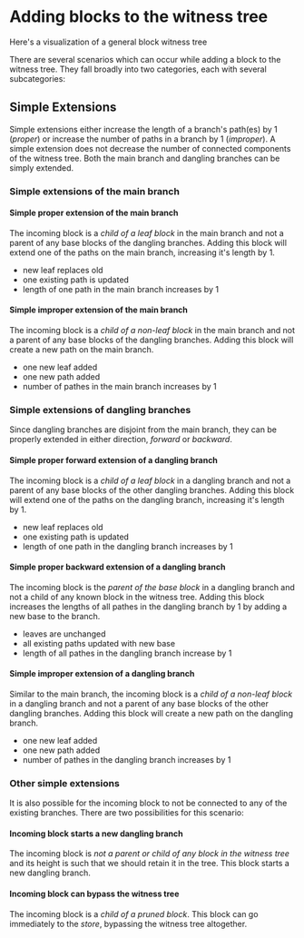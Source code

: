 # Adding blocks to the witness tree

Here's a visualization of a general block witness tree

<!-- TODO include witness tree with dangling branches -->

There are several scenarios which can occur while adding a block to the witness tree. They fall broadly into two categories, each with several subcategories:

## Simple Extensions

Simple extensions either increase the length of a branch's path(es) by 1 (*proper*) or increase the number of paths in a branch by 1 (*improper*). A simple extension does not decrease the number of connected components of the witness tree. Both the main branch and dangling branches can be simply extended.

### Simple extensions of the main branch

#### Simple proper extension of the main branch

The incoming block is a *child of a leaf block* in the main branch and not a parent of any base blocks of the dangling branches. Adding this block will extend one of the paths on the main branch, increasing it's length by 1.

- new leaf replaces old
- one existing path is updated
- length of one path in the main branch increases by 1

<!-- TODO picture -->

#### Simple improper extension of the main branch

The incoming block is a *child of a non-leaf block* in the main branch and not a parent of any base blocks of the dangling branches. Adding this block will create a new path on the main branch.

<!-- TODO How should pathes in the branch be (re)ordered? New path can be appended to the branch's vec of pathes. -->

- one new leaf added
- one new path added
- number of pathes in the main branch increases by 1

<!-- TODO picture -->

### Simple extensions of dangling branches

Since dangling branches are disjoint from the main branch, they can be properly extended in either direction, *forward* or *backward*.

#### Simple proper forward extension of a dangling branch

The incoming block is a *child of a leaf block* in a dangling branch and not a parent of any base blocks of the other dangling branches. Adding this block will extend one of the paths on the dangling branch, increasing it's length by 1.

- new leaf replaces old
- one existing path is updated
- length of one path in the dangling branch increases by 1

<!-- TODO picture -->

#### Simple proper backward extension of a dangling branch

The incoming block is the *parent of the base block* in a dangling branch and not a child of any known block in the witness tree. Adding this block increases the lengths of all pathes in the dangling branch by 1 by adding a new base to the branch.

- leaves are unchanged
- all existing paths updated with new base
- length of all pathes in the dangling branch increase by 1

<!-- TODO picture -->

#### Simple improper extension of a dangling branch

Similar to the main branch, the incoming block is a *child of a non-leaf block* in a dangling branch and not a parent of any base blocks of the other dangling branches. Adding this block will create a new path on the dangling branch.

- one new leaf added
- one new path added
- number of pathes in the dangling branch increases by 1

<!-- TODO picture -->

### Other simple extensions

It is also possible for the incoming block to not be connected to any of the existing branches. There are two possibilities for this scenario:

#### Incoming block starts a new dangling branch

The incoming block is *not a parent or child of any block in the witness tree* and its height is such that we should retain it in the tree. This block starts a new dangling branch.

<!-- TODO picture -->

#### Incoming block can bypass the witness tree

The incoming block is a *child of a pruned block*. This block can go immediately to the *store*, bypassing the witness tree altogether.

<!-- TODO picture -->
